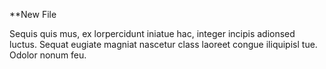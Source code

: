 **New File

Sequis quis mus, ex lorpercidunt iniatue hac, integer incipis adionsed luctus. Sequat eugiate magniat nascetur class laoreet congue iliquipisl tue. Odolor nonum feu. 